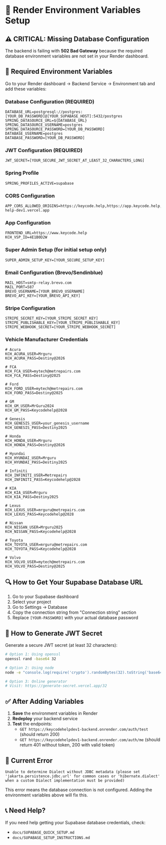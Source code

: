 # 🚀 Render Environment Variables Setup

## ⚠️ CRITICAL: Missing Database Configuration

The backend is failing with **502 Bad Gateway** because the required database environment variables are not set in your Render dashboard.

## 🔧 Required Environment Variables

Go to your Render dashboard → Backend Service → Environment tab and add these variables:

### **Database Configuration (REQUIRED)**
```
DATABASE_URL=postgresql://postgres:[YOUR_DB_PASSWORD]@[YOUR_SUPABASE_HOST]:5432/postgres
SPRING_DATASOURCE_URL=${DATABASE_URL}
SPRING_DATASOURCE_USERNAME=postgres
SPRING_DATASOURCE_PASSWORD=[YOUR_DB_PASSWORD]
DATABASE_USERNAME=postgres
DATABASE_PASSWORD=[YOUR_DB_PASSWORD]
```

### **JWT Configuration (REQUIRED)**
```
JWT_SECRET=[YOUR_SECURE_JWT_SECRET_AT_LEAST_32_CHARACTERS_LONG]
```

### **Spring Profile**
```
SPRING_PROFILES_ACTIVE=supabase
```

### **CORS Configuration**
```
APP_CORS_ALLOWED_ORIGINS=https://keycode.help,https://app.keycode.help,https://keycode-help-dev1.vercel.app
```

### **App Configuration**
```
FRONTEND_URL=https://www.keycode.help
KCH_VSP_ID=4E1B0D2W
```

### **Super Admin Setup (for initial setup only)**
```
SUPER_ADMIN_SETUP_KEY=[YOUR_SECURE_SETUP_KEY]
```

### **Email Configuration (Brevo/Sendinblue)**
```
MAIL_HOST=smtp-relay.brevo.com
MAIL_PORT=587
BREVO_USERNAME=[YOUR_BREVO_USERNAME]
BREVO_API_KEY=[YOUR_BREVO_API_KEY]
```

### **Stripe Configuration**
```
STRIPE_SECRET_KEY=[YOUR_STRIPE_SECRET_KEY]
STRIPE_PUBLISHABLE_KEY=[YOUR_STRIPE_PUBLISHABLE_KEY]
STRIPE_WEBHOOK_SECRET=[YOUR_STRIPE_WEBHOOK_SECRET]
```

### **Vehicle Manufacturer Credentials**
```
# Acura
KCH_ACURA_USER=Mrguru
KCH_ACURA_PASS=Destiny@2026

# FCA
KCH_FCA_USER=mytech@metrepairs.com
KCH_FCA_PASS=Destiny@2025

# Ford
KCH_FORD_USER=mytech@metrepairs.com
KCH_FORD_PASS=Destiny@2025

# GM
KCH_GM_USER=MrGuru2024
KCH_GM_PASS=Keycodehelp@2028

# Genesis
KCH_GENESIS_USER=your_genesis_username
KCH_GENESIS_PASS=Destiny2025

# Honda
KCH_HONDA_USER=Mrguru
KCH_HONDA_PASS=Destiny@2026

# Hyundai
KCH_HYUNDAI_USER=Mrguru
KCH_HYUNDAI_PASS=Destiny2025

# Infiniti
KCH_INFINITI_USER=Metrepairs
KCH_INFINITI_PASS=Keycodehelp@2028

# KIA
KCH_KIA_USER=Mrguru
KCH_KIA_PASS=Destiny2025

# Lexus
KCH_LEXUS_USER=mrguru@metrepairs.com
KCH_LEXUS_PASS=Keycodehelp@2028

# Nissan
KCH_NISSAN_USER=Mrguru2025
KCH_NISSAN_PASS=Keycodehelp@2028

# Toyota
KCH_TOYOTA_USER=mrguru@metrepairs.com
KCH_TOYOTA_PASS=Keycodehelp@2028

# Volvo
KCH_VOLVO_USER=mytech@metrepairs.com
KCH_VOLVO_PASS=Destiny@2025
```

## 🔍 How to Get Your Supabase Database URL

1. Go to your Supabase dashboard
2. Select your project
3. Go to Settings → Database
4. Copy the connection string from "Connection string" section
5. Replace `[YOUR-PASSWORD]` with your actual database password

## 🔑 How to Generate JWT Secret

Generate a secure JWT secret (at least 32 characters):

```bash
# Option 1: Using openssl
openssl rand -base64 32

# Option 2: Using node
node -e "console.log(require('crypto').randomBytes(32).toString('base64'))"

# Option 3: Online generator
# Visit: https://generate-secret.vercel.app/32
```

## ✅ After Adding Variables

1. **Save** the environment variables in Render
2. **Redeploy** your backend service
3. **Test** the endpoints:
   - `GET https://keycodehelpdev1-backend.onrender.com/auth/test` (should return 200)
   - `GET https://keycodehelpdev1-backend.onrender.com/auth/me` (should return 401 without token, 200 with valid token)

## 🚨 Current Error

```
Unable to determine Dialect without JDBC metadata (please set 'jakarta.persistence.jdbc.url' for common cases or 'hibernate.dialect' when a custom Dialect implementation must be provided)
```

This error means the database connection is not configured. Adding the environment variables above will fix this.

## 📞 Need Help?

If you need help getting your Supabase database credentials, check:
- `docs/SUPABASE_QUICK_SETUP.md`
- `docs/SUPABASE_SETUP_INSTRUCTIONS.md`
